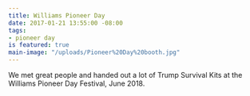 ```yaml
---
title: Williams Pioneer Day
date: 2017-01-21 13:55:00 -08:00
tags:
- pioneer day
is featured: true
main-image: "/uploads/Pioneer%20Day%20booth.jpg"
---
```


We met great people and handed out a lot of Trump Survival Kits at the Williams Pioneer Day Festival, June 2018.